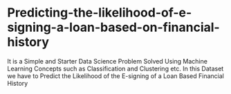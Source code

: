 # Predicting-the-likelihood-of-e-signing-a-loan-based-on-financial-history

It is a Simple and Starter Data Science Problem Solved Using Machine Learning Concepts such as Classification and Clustering etc. In this Dataset we have to Predict the Likelihood of the E-signing of a Loan Based Financial History
